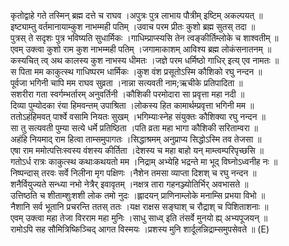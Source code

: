 

  
कृतोद्वाहे गते तस्मिन् ब्रह्म दत्ते च राघव ।अपुत्रः पुत्र लाभाय पौत्रीम् इष्टिम् अकल्पयत्  ॥   
इष्ट्याम्तु वर्तमानायाम्कुश नाभम्मही पतिम् ।उवाच परम प्रीतः कुशो ब्रह्म सुतस् तदा  ॥   
पुत्रस् ते सदृशः पुत्र भविष्यति सुधार्मिकः ।गाधिम्प्राप्स्यसि तेन त्वङ्कीर्तिम्लोके च शाश्वतीम्  ॥   
एवम् उक्त्वा कुशो राम कुश नाभम्मही पतिम् ।जगामाकाशम् आविश्य ब्रह्म लोकंसनातनम्  ॥   
कस्यचित् त्व् अथ कालस्य कुश नाभस्य धीमतः ।जज्ञे परम धर्मिष्ठो गाधिर् इत्य् एव नामतः  ॥   
स पिता मम काकुत्स्थ गाधिष्परम धार्मिकः ।कुश वंश प्रसूतोऽस्मि कौशिको रघु नन्दन  ॥   
पूर्वजा भगिनी चापि मम राघव सुव्रता ।नान्ना सत्यवती नाम;ऋचीके प्रतिपादिता  ॥   
सशरीरा गता स्वर्गम्भर्तारम् अनुवर्तिनी ।कौशिकी परमोदारा सा प्रवृत्ता महा नदी  ॥   
दिव्या पुम्योदका रंया हिमवन्तम् उपाश्रिता ।लोकस्य हित कामार्थम्प्रवृत्ता भगिनी मम  ॥   
ततोऽहंहिमवत् पार्श्वे वसामि नियतः सुखम् ।भगिम्याःस्नेह संयुक्तः कौशिक्या रघु नन्दन  ॥   
सा तु सत्यवती पुम्या सत्ये धर्मे प्रतिष्ठिता ।पति व्रता महा भागा कौशिकी सरिताम्वरा  ॥   
अहंहि नियमाद् राम हित्वा ताम्समुपागतः ।सिद्धाश्रमम् अनुप्राप्य सिद्धोऽस्मि तव तेजसा  ॥   
एषा राम ममोत्पत्तिःस्वस्य वंशस्य कीर्तिता ।देशस्य च महा बाहो यन् माम्त्वम्परिपृच्छसि  ॥   
गतोऽर्ध रात्रः काकुत्स्थ कथाःकथयतो मम ।निद्राम् अभ्येहि भद्रन्ते मा भूद् विघ्नोऽध्वनीह नः  ॥   
निष्पन्दास् तरवः सर्वे निलीना मृग पक्षिणः ।नैशेन तमसा व्याप्ता दिशश् च रघु नन्दन  ॥   
शनैर्वियुज्यते सन्ध्या नभो नेत्रैर् इवावृतम् ।नक्षत्र तारा गहनञ्ज्योतिर्भिर् अवभासते  ॥   
उत्तिष्ठति च शीताम्शुःशशी लोक तमो नुदः ।ह्लादयन् प्राणिनाम्लोके मनाम्सि प्रभया विभो  ॥   
नैशानि सर्व भूतानि प्रचरन्ति ततस् ततः ।यक्ष राक्षस सङ्घाश् च रौद्राश् च पिशिताशनाः  ॥   
एवम् उक्त्वा महा तेजा विरराम महा मुनिः ।साधु साध्व् इति तंसर्वे मुनयो ह्य् अभ्यपूजयन्  ॥   
रामोऽपि सह सौमित्रिष्किञ्चिद् आगत विस्मयः ।प्रशस्य मुनि शार्दूलन्निद्राम्समुपसेवते  ॥ (E)  
